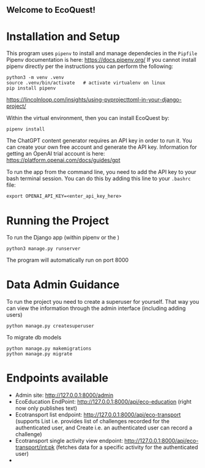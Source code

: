 ## Welcome to EcoQuest!

# Installation and Setup
This program uses `pipenv` to install and manage dependecies in the `Pipfile`
Pipenv documentation is here:  https://docs.pipenv.org/
If you cannot install pipenv directly per the instructions you can perform the following:
```
python3 -m venv .venv
source .venv/bin/activate   # activate virtualenv on linux
pip install pipenv
```

https://lincolnloop.com/insights/using-pyprojecttoml-in-your-django-project/

Within the virtual environment, then you can install EcoQuest by:
```
pipenv install
```

The ChatGPT content generator requires an API key in order to run it.
You can create your own free account and generate the API key.
Information for getting an OpenAI trial account is here:
https://platform.openai.com/docs/guides/gpt

To run the app from the command line, you need to add the API key to your bash terminal session.
You can do this by adding this line to your `.bashrc` file: 
```
export OPENAI_API_KEY=<enter_api_key_here>
```

# Running the Project

To run the Django app (within pipenv or the )
```
python3 manage.py runserver
```

The program will automatically run on port 8000

# Data Admin Guidance

To run the project you need to create a superuser for yourself.
That way you can view the information through the admin interface (including adding users)
```
python manage.py createsuperuser
```

To migrate db models
```
python manage.py makemigrations
python manage.py migrate
```


# Endpoints available

*  Admin site:  http://127.0.0.1:8000/admin
*  EcoEducation EndPoint:  http://127.0.0.1:8000/api/eco-education  (right now only publishes text)
*  Ecotransport list endpoint: http://127.0.0.1:8000/api/eco-transport   (supports List i.e. provides list of challenges recorded for the authenticated user, and Create i.e. an authenticated user can record a challenge)
*  Ecotransport single activity view endpoint: http://127.0.0.1:8000/api/eco-transport/<int:pk>  (fetches data for a specific activity for the authenticated user)
*  
